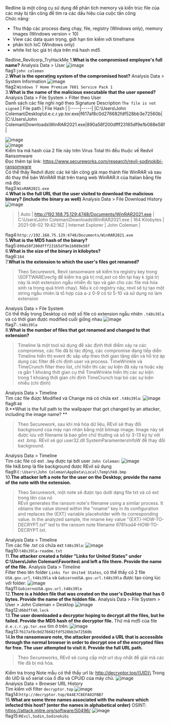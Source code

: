 Redline là một công cụ sử dụng để phân tích memory và kiến trúc file của các máy bị tấn công để tìm ra các dấu hiệu của cuộc tấn công\
Chức năng:
- Thu thập các process đang chạy, file, registry (Windows only), memory images (Windows version < 10)
- View các data quan trọng, giới hạn tìm kiếm với timeframe
- phân tích IoC (Windows only)
- white list lọc giá trị dựa trên mã hash md5

Redline_Revilcorp_TryHackMe
1.**What is the compromised employee's full name?**
Analysis Data > User
![image](https://github.com/s1mHATs/Learn/blob/main/redline/image/1.png?raw=true)\
flag1:`john coleman`\
2.**What is the operating system of the compromised host?**
Analysis Data > System Information
![image](https://github.com/s1mHATs/Learn/blob/main/redline/image/2.png?raw=true)\
flag2:`Windows 7 Home Premium 7601 Service Pack 1`\
3.**What is the name of the malicious executable that the user opened?**
Analysis Data > File System > Filter theo User\
Danh sách các file nghi ngờ theo Signature Description `The file is not signed`
| File path | File Hash |
|-----|-----|
|C:\Users\John Coleman\Desktop\d.e.c.r.yp.tor.exe|f617af8c0d276682fdf528bb3e72560b|
|C:\Users\John Coleman\Downloads\WinRAR2021.exe|890a58f200dfff23165df9e1b088e58f|

![image](https://github.com/s1mHATs/Learn/blob/main/redline/image/3.1.png?raw=true)\
![image](https://github.com/s1mHATs/Learn/blob/main/redline/image/3.2.png?raw=true)\
Kiểm tra mã hash của 2 file này trên Virus Total thì đều thuộc về Redvil Ransomware\
Đọc thêm tại link: https://www.secureworks.com/research/revil-sodinokibi-ransomware \
Có thể thấy Redvil được các kẻ tấn công giả mạo thành file WinRAR và sau đó thay thế bản WinRAR thật trên trang web WinRAR.it của Italian bằng file mã độc\
flag3:`WinRAR2021.exe`\
4.**What is the full URL that the user visited to download the malicious binary? (include the binary as well)**
Analysis Data > File Download History
![image](https://github.com/s1mHATs/Learn/blob/main/redline/image/4.1.png?raw=true)
>| Auto | http://192.168.75.129:4748/Documents/WinRAR2021.exe | C:\Users\John Coleman\Downloads\WinRAR2021.exe | 164 Kilobytes | 2021-08-02 19:42:16Z | Internet Explorer | John Coleman |

flag4:`http://192.168.75.129:4748/Documents/WinRAR2021.exe`\
5.**What is the MD5 hash of the binary?**\
flag5:`890a58f200dfff23165df9e1b088e58f`\
6.**What is the size of the binary in kilobytes?**\
flag6:`164`\
7.**What is the extension to which the user's files got renamed?**
>Theo Securework, Revil ransomware sẽ kiểm tra registry key trong \SOFTWARE\recfg để kiểm tra giá trị rnd_ext có tồn tại hay k (giá trị này là một extension ngẫu nhiễn đc tạo và gán cho các file mã hóa sinh ra trong quá trình chạy).
Nếu k có registry này, revil sẽ tự tạo một string ngẫu nhiên là tổ hợp của a-z 0-9 có từ 5-10 và sử dụng nó làm extension

Analysis Data > File System\
Có thể thấy trong Desktop có một số file có extension ngẫu nhiên `.t48s39la` và có thời gian được modified cuối giống nhau
![image](https://github.com/s1mHATs/Learn/blob/main/redline/image/7.png?raw=true)\
flag7:`.t48s39la`\
8.**What is the number of files that got renamed and changed to that extension?**
>Timeline là một tool sử dụng để xác định thời điểm xảy ra các compromise, các file đã bị tác động, các compromise đang tiếp diễn
Timeline hiển thị event đc sắp xếp theo thời gian tăng dần và hỗ trợ áp dụng các filter để chỉ định user và process.
TimeWrinkle và TimeCrunch filter theo list, chỉ hiển thi các sự kiện đã xảy ra hoặc xảy ra gần 1 khoảng thời gian cụ thể
TimeWrinkle hiển thị các sự kiện trong 1 khoảng thời gian chỉ định
TimeCrunch loại bỏ các sự kiện nhiễu (chỉ định)

Analysis Data > Timeline\
Tìm các file được Modified và Change mà có chứa ext `.t48s39la`:
![image](https://github.com/s1mHATs/Learn/blob/main/redline/image/8.png?raw=true)\
flag8:`48`\
9.**What is the full path to the wallpaper that got changed by an attacker, including the image name? **
>Theo Securework, sau khi mã hóa dữ liệu, REvil sẽ thay đổi background của máy nạn nhân bằng một bitmap image.
Image này sẽ được lưu với filename là bao gồm chữ thường và số từ 3-13 ký tự với ext .bmp. 
REvil sẽ gọi user32.dll SystemParamentersInfoW để thay đổi background.

Analysis Data > Timeline\
Tìm các file có ext `.bmp` được tại bởi user `John Coleman`:
![image](https://github.com/s1mHATs/Learn/blob/main/redline/image/9.png?raw=true)\
file hk8.bmp là file background được REvil sử dụng\
flag9:`C:\Users\John Coleman\AppData\Local\Temp\hk8.bmp`\
10.**The attacker left a note for the user on the Desktop; provide the name of the note with the extension.**
>Theo Securework, một note sẽ được tạo dưới dạng file txt và có ext trong tên của nó\
REvil generates the ransom note's filename using a similar process. It obtains the value stored within the "nname" key in its configuration and replaces the {EXT} variable placeholder with its corresponding value. In the analyzed sample, the nname key value "{EXT}-HOW-TO-DECRYPT.txt" led to the ransom note filename 9781xsd4-HOW-TO-DECRYPT.txt.

Analysis Data > Timeline\
Tìm các file .txt có chứa ext `t48s39la`:
![image](https://github.com/s1mHATs/Learn/blob/main/redline/image/10.png?raw=true)\
flag10:`t48s39la-readme.txt`\
11.**The attacker created a folder "Links for United States" under C:\Users\John Coleman\Favorites\ and left a file there. Provide the name of the file.**
Analysis Data > Timeline\
Filter theo tên folder `Links for United States`, có thể thấy có 2 file `USA.gov.url.t48s39la` và `GobiernoUSA.gov.url.t48s39la` được tạo cùng lúc với folder:
![image](https://github.com/s1mHATs/Learn/blob/main/redline/image/11.png?raw=true)\
flag11:`GobiernoUSA.gov.url.t48s39la`\
12.**There is a hidden file that was created on the user's Desktop that has 0 bytes. Provide the name of the hidden file.**
Analysis Data > File System > User > John Coleman > Desktop
![image](https://github.com/s1mHATs/Learn/blob/main/redline/image/12.png?raw=true)\
flag12:`d60dff40.lock`\
13.**The user downloaded a decryptor hoping to decrypt all the files, but he failed. Provide the MD5 hash of the decryptor file.**
Thử mã md5 của file `d.e.c.r.yp.tor.exe` tìm ở trên:
![image](https://github.com/s1mHATs/Learn/blob/main/redline/image/13.png?raw=true)\
flag13:`f617af8c0d276682fdf528bb3e72560b`\
14.**In the ransomware note, the attacker provided a URL that is accessible through the normal browser in order to decrypt one of the encrypted files for free. The user attempted to visit it. Provide the full URL path.**
> Theo Secureworks, REvil sẽ cung cấp một url duy nhất để giải mã các file đã bị mã hóa.

Kiểm tra trong Note mẫu có thể thấy url là: http://decryptor.top/{UID}\
Trong đó UID là số serial của ổ đĩa và CPUID của máy chủ.
![image](https://github.com/s1mHATs/Learn/blob/main/redline/image/14.1.png?raw=true)\
Analysis Data > Browser URL History\
Tìm kiếm với filter `decryptor.top`
![image](https://github.com/s1mHATs/Learn/blob/main/redline/image/14.2.png?raw=true)\
flag14:`http://decryptor.top/644E7C8EFA02FBB7`\
15.**What are some three names associated with the malware which infected this host? (enter the names in alphabetical order)**
OSINT: https://attack.mitre.org/software/S0496/ 
![image](https://github.com/s1mHATs/Learn/blob/main/redline/image/15.png?raw=true)\
flag15:`REvil,Sodin,Sodinokibi`
